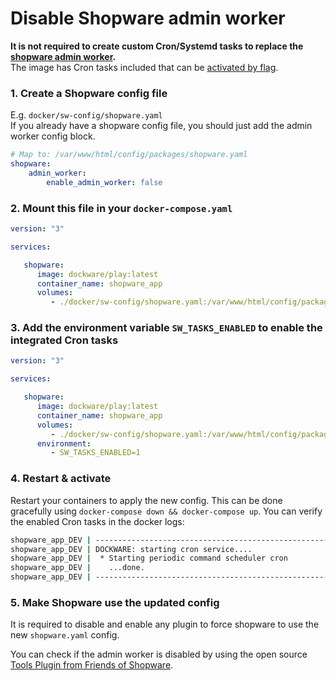 # Disable Shopware admin worker

**It is not required to create custom Cron/Systemd tasks to replace the [shopware admin worker](https://docs.shopware.com/de/shopware-6-de/tutorials-und-faq/message-queue-und-scheduled-tasks).**<br>
The image has Cron tasks included that can be [activated by flag](https://docs.dockware.io/features/environment-variables).

### 1. Create a Shopware config file
E.g. `docker/sw-config/shopware.yaml`<br>
If you already have a shopware config file, you should just add the admin worker config block.
```yaml
# Map to: /var/www/html/config/packages/shopware.yaml
shopware:
    admin_worker:
        enable_admin_worker: false
```

### 2. Mount this file in your `docker-compose.yaml`
```yaml
version: "3"

services:

   shopware:
      image: dockware/play:latest
      container_name: shopware_app
      volumes:
         - ./docker/sw-config/shopware.yaml:/var/www/html/config/packages/shopware.yaml:ro
```

### 3. Add the environment variable `SW_TASKS_ENABLED` to enable the integrated Cron tasks
```yaml
version: "3"

services:

   shopware:
      image: dockware/play:latest
      container_name: shopware_app
      volumes:
         - ./docker/sw-config/shopware.yaml:/var/www/html/config/packages/shopware.yaml:ro
      environment:
         - SW_TASKS_ENABLED=1
```

### 4. Restart & activate
Restart your containers to apply the new config. This can be done gracefully using `docker-compose down && docker-compose up`.
You can verify the enabled Cron tasks in the docker logs:
```sh
shopware_app_DEV | -----------------------------------------------------------
shopware_app_DEV | DOCKWARE: starting cron service....
shopware_app_DEV |  * Starting periodic command scheduler cron
shopware_app_DEV |    ...done.
shopware_app_DEV | -----------------------------------------------------------
```

### 5. Make Shopware use the updated config
It is required to disable and enable any plugin to force shopware to use the new `shopware.yaml` config.

You can check if the admin worker is disabled by using the open source [Tools Plugin from Friends of Shopware](https://store.shopware.com/en/frosh12599847132f/tools.html). 

